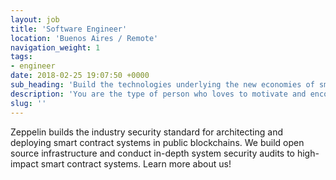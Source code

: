 ```yaml
---
layout: job
title: 'Software Engineer'
location: 'Buenos Aires / Remote'
navigation_weight: 1
tags:
- engineer
date: 2018-02-25 19:07:50 +0000
sub_heading: 'Build the technologies underlying the new economies of smart contracts.'
description: 'You are the type of person who loves to motivate and encourage others. You are passionate about technology, and love staying up-to-date on the latest developments. You are able to blend in and collaborate with diverse groups, whether it’s technical people or salespeople in suits. You are detail-oriented and love getting things done.'
slug: ''
---
```


Zeppelin builds the industry security standard for architecting and deploying smart contract systems in public blockchains. We build open source infrastructure and conduct in-depth system security audits to high-impact smart contract systems. Learn more about us!
